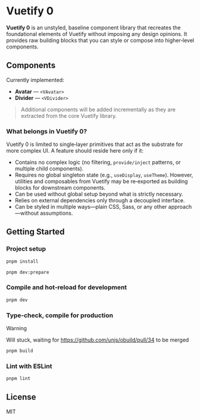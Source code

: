 # Vuetify 0

**Vuetify 0** is an unstyled, baseline component library that recreates the foundational elements of Vuetify without imposing any design opinions. It provides raw building blocks that you can style or compose into higher‑level components.

## Components

Currently implemented:

* **Avatar** — `<VAvatar>`
* **Divider** — `<VDivider>`

> Additional components will be added incrementally as they are extracted from the core Vuetify library.

### What belongs in Vuetify 0?

Vuetify 0 is limited to single‑layer primitives that act as the substrate for more complex UI. A feature should reside here only if it:

* Contains no complex logic (no filtering, `provide/inject` patterns, or multiple child components).
* Requires no global singleton state (e.g., `useDisplay`, `useTheme`). However, utilities and composables from Vuetify may be re‑exported as building blocks for downstream components.
* Can be used without global setup beyond what is strictly necessary.
* Relies on external dependencies only through a decoupled interface.
* Can be styled in multiple ways—plain CSS, Sass, or any other approach—without assumptions.

## Getting Started

### Project setup

```sh
pnpm install

pnpm dev:prepare
```

### Compile and hot‑reload for development

```sh
pnpm dev
```

### Type‑check, compile for production

> [!WARNING]
> Will stuck, waiting for https://github.com/unjs/obuild/pull/34 to be merged

```sh
pnpm build
```

### Lint with ESLint

```sh
pnpm lint
```

## License

MIT
